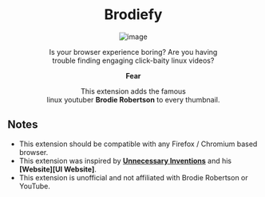 <div align = center>

# Brodiefy

![image](https://github.com/user-attachments/assets/85f64b3b-bc06-46bb-8608-c08b4ce3ae0c)

Is your browser experience boring? Are you having  
trouble finding engaging click-baity linux videos?

**Fear**

This extension adds the famous  
linux youtuber **Brodie Robertson** to every thumbnail.

</div>

## Notes

- This extension should be compatible with any Firefox / Chromium based browser.
- This extension was inspired by **[Unnecessary Inventions][UI YouTube]** and his **[Website][UI Website]**.
- This extension is unofficial and not affiliated with Brodie Robertson or YouTube.

<!----------------------------------------------------------------------------->

[Button Download Firefox]: https://img.shields.io/badge/Firefox-FF7139?style=for-the-badge&logoColor=white&logo=Firefox

[Button Download Chrome]: https://img.shields.io/badge/Chrome-4285F4?style=for-the-badge&logoColor=white&logo=GoogleChrome

[Button Download Edge]: https://img.shields.io/badge/Edge-0078D7?style=for-the-badge&logoColor=white&logo=MicrosoftEdge&color=grey

[Download Firefox]: http://addons.mozilla.org/en-GB/firefox/addon/
[Download Chrome]: http://chrome.google.com/webstore/detail/

[UI YouTube]: http://www.youtube.com/@UnnecessaryInventions

